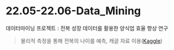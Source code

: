 # 22.05-22.06-Data_Mining
데이터마이닝 프로젝트 : 전복 성장 데이터를 활용한 양식업 효율 향상 연구
>물리적 측정을 통해 전복의 나이를 예측, 캐글 자료 이용([Kaggle]([https://dacon.io/competitions/official/235647/overview/description](https://www.kaggle.com/datasets/rodolfomendes/abalone-dataset)))
